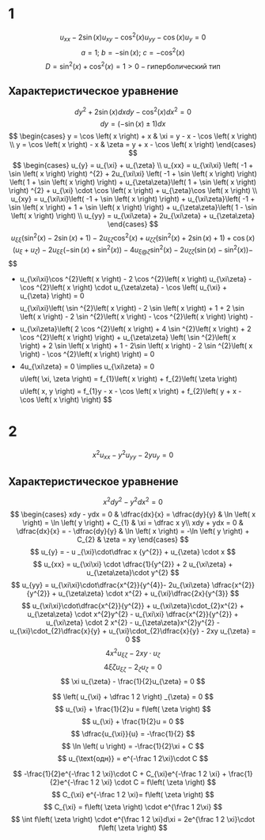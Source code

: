 # 1
$$
u_{xx} - 2\sin \left( x \right) u_{xy} - \cos ^{2}\left( x \right) u_{yy} - \cos \left( x \right) u_{y} = 0
$$
$$
a = 1;\ b = -\sin \left( x \right);\ c= - \cos ^{2}\left( x \right) 
$$
$$
D = \sin^{2}\left( x \right) + \cos ^{2}\left( x \right) = 1 >0 - \text{гиперболический тип}
$$
## Характеристическое уравнение
$$
dy^{2} + 2\sin \left( x \right) dxdy - \cos ^{2}\left( x \right) dx^{2} = 0
$$
$$
dy = \left(-\sin \left( x \right) \pm 1 \right) dx
$$
$$
\begin{cases}
y = \cos \left( x \right) + x & \xi = y - x - \cos \left( x \right)  \\
y = \cos \left( x \right) - x   & \zeta = y + x - \cos \left( x \right) 
\end{cases} 
$$
$$
\begin{cases}
u_{y} = u_{\xi} + u_{\zeta} \\
u_{xx} = u_{\xi\xi} \left( -1 + \sin \left( x \right)  \right) ^{2} + 2u_{\xi\xi} \left( -1 + \sin \left( x \right)  \right) \left( 1 + \sin \left( x \right)  \right)  + u_{\zeta\zeta}\left( 1 + \sin \left( x \right)  \right) ^{2} + u_{\xi} \cdot \cos \left( x \right) + u_{\zeta}\cos \left( x \right)  \\
u_{xy} = u_{\xi\xi}\left( -1 + \sin \left( x \right)  \right)  + u_{\xi\zeta}\left( -1 + \sin \left( x \right)  + 1 + \sin \left( x \right)  \right)  + u_{\zeta\zeta}\left( 1 - \sin \left( x \right)  \right)  \\
u_{yy} = u_{\xi\zeta} + 2u_{\xi\zeta} + u_{\zeta\zeta}
\end{cases}
$$
$$
u_{\xi\xi}\left( \sin ^{2}\left( x \right)  - 2\sin \left( x \right) + 1 \right) - 2 u_{\xi\zeta}\cos ^{2}\left( x \right) + u_{\zeta\zeta}\left( \sin ^{2}\left( x \right)  + 2\sin \left( x \right) + 1 \right) + \cos \left( x \right) \left( u_{\xi} + u_{\zeta} \right) - 2u_{\xi\xi}\left( -\sin \left( x \right)  + \sin ^{2}\left( x \right)  \right) - 4u_{\xi@\zeta}\sin ^{2}\left( x \right)  - 2u_{\zeta\zeta}\left( \sin \left( x \right)  - \sin ^{2}\left( x \right)  \right)  -
$$
$$
- u_{\xi\xi}\cos ^{2}\left( x \right) - 2 \cos ^{2}\left( x \right) u_{\xi\zeta} - \cos ^{2}\left( x \right) \cdot u_{\zeta\zeta} - \cos \left( u_{\xi} + u_{\zeta} \right) = 0
$$
$$
u_{\xi\xi}\left( \sin ^{2}\left( x \right) - 2 \sin \left( x \right)  + 1 + 2 \sin \left( x \right)  - 2 \sin ^{2}\left( x \right)  - \cos ^{2}\left( x \right)  \right) - 
$$
$$
- u_{\xi\zeta}\left( 2 \cos ^{2}\left( x \right)  + 4 \sin ^{2}\left( x \right)  + 2 \cos ^{2}\left( x \right)  \right) + u_{\zeta\zeta} \left( \sin ^{2}\left( x \right)  + 2 \sin \left( x \right)  + 1 - 2\sin \left( x \right) - 2 \sin ^{2}\left( x \right) - \cos ^{2}\left( x \right)  \right) = 0
$$
$$
- 4u_{\xi\zeta} = 0 \implies u_{\xi\zeta} = 0
$$
$$
u\left( \xi, \zeta \right)  = f_{1}\left( x \right)  + f_{2}\left( \zeta \right) 
$$
$$
u\left( x, y \right) = f_{1}y - x - \cos \left( x \right) + f_{2}\left( y + x - \cos \left( x \right)  \right) 
$$
# 2
$$
x^{2}u_{xx} - y^{2}u_{yy} - 2yu_{y} = 0
$$
## Характеристическое уравнение
$$
x^{2}dy^{2} - y^{2}dx^{2} = 0
$$
$$
\begin{cases}
xdy - ydx = 0 & \dfrac{dx}{x} = \dfrac{dy}{y} & \ln \left( x \right) = \ln \left( y \right)  + C_{1} & \xi = \dfrac x y\\
xdy + ydx = 0 & \dfrac{dx}{x} = - \dfrac{dy}{y} & \ln \left( x \right) = -\ln \left( y \right)  + C_{2} & \zeta = xy
\end{cases}
$$
$$
u_{y} = - u _{\xi}\cdot\dfrac x {y^{2}} + u_{\zeta} \cdot x
$$
$$
u_{xx} = u_{\xi\xi} \cdot \dfrac{1}{y^{2}} + 2 u_{\xi\zeta} + u_{\zeta\zeta}\cdot y^{2}
$$
$$
u_{yy} = u_{\xi\xi}\cdot\dfrac{x^{2}}{y^{4}}- 2u_{\xi\zeta} \dfrac{x^{2}}{y^{2}} + u_{\zeta\zeta} \cdot x^{2} + u_{\xi}\dfrac{2x}{y^{3}}
$$
$$
u_{\xi\xi}\cdot\dfrac{x^{2}}{y^{2}} + u_{\xi\zeta}\cdot_{2}x^{2} + u_{\zeta\zeta} \cdot x^{2}y^{2} - u_{\xi\xi} \dfrac{x^{2}}{y^{2}} + u_{\xi\zeta} \cdot 2 x^{2} - u_{\zeta\zeta}x^{2}y^{2} - u_{\xi}\cdot_{2}\dfrac{x}{y} + u_{\xi}\cdot_{2}\dfrac{x}{y} - 2xy u_{\zeta} = 0
$$
$$
4x^{2}u_{\xi\zeta} - 2xy \cdot u_{\zeta}
$$
$$
4\xi\zeta u_{\xi\zeta} - 2_{\zeta}u_{\zeta} = 0
$$
$$
\xi u_{\zeta} - \frac{1}{2}u_{\zeta} = 0
$$

$$
\left( u_{\xi} + \dfrac 1 2 \right) _{\zeta} = 0
$$
$$
u_{\xi} + \frac{1}{2}u = f\left( \zeta \right) 
$$
$$
u_{\xi} + \frac{1}{2}u = 0
$$
$$
\dfrac{u_{\xi}}{u} = -\frac{1}{2}
$$
$$
\ln \left( u \right) = -\frac{1}{2}\xi + C
$$
$$
u_{\text{одн}} = e^{-\frac 1 2\xi}\cdot C
$$

$$
-\frac{1}{2}e^{-\frac 1 2 \xi}\cdot C + C_{\xi}e^{-\frac 1 2 \xi} + \frac{1}{2}e^{-\frac 1 2 \xi} \cdot C = f\left( \zeta \right)
$$
$$
C_{\xi} e^{-\frac 1 2 \xi}= f\left( \zeta \right)
$$ 
$$
C_{\xi} = f\left( \zeta \right) \cdot e^{\frac 1 2\xi}
$$
$$
\int f\left( \zeta \right) \cdot e^{\frac 1 2 \xi}d\xi = 2e^{\frac 1 2 \xi}\cdot f\left( \zeta \right) 
$$

